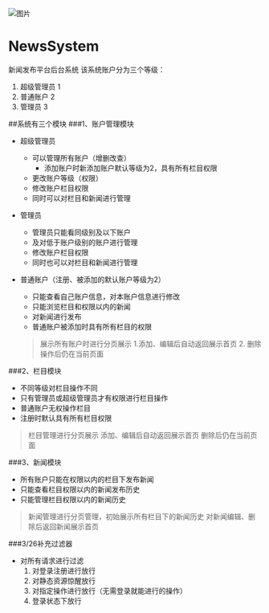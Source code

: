![图片](https://user-images.githubusercontent.com/88310286/160231908-c5deabaf-439e-488c-ae5a-07f62e6a63f9.png)


# NewsSystem
新闻发布平台后台系统
该系统账户分为三个等级：
1. 超级管理员 1
2. 普通账户 2
3. 管理员 3

##系统有三个模块
###1、账户管理模块
- 超级管理员
  - 可以管理所有账户（增删改查）
    - 添加账户时新添加账户默认等级为2，具有所有栏目权限
  - 更改账户等级（权限）
  - 修改账户栏目权限
  - 同时可以对栏目和新闻进行管理
- 管理员
  - 管理员只能看同级别及以下账户
  - 及对低于账户级别的账户进行管理
  - 修改账户栏目权限
  - 同时也可以对栏目和新闻进行管理
- 普通账户（注册、被添加的默认账户等级为2）
  - 只能查看自己账户信息，对本账户信息进行修改
  - 只能浏览栏目和权限以内的新闻
  - 对新闻进行发布
  - 普通账户被添加时具有所有栏目的权限


  > 展示所有账户时进行分页展示
  > 1.添加、编辑后自动返回展示首页
  > 2. 删除操作后仍在当前页面

###2、栏目模块
- 不同等级对栏目操作不同
- 只有管理员或超级管理员才有权限进行栏目操作
- 普通账户无权操作栏目
- 注册时默认具有所有栏目权限

> 栏目管理进行分页展示
> 添加、编辑后自动返回展示首页
> 删除后仍在当前页面

###3、新闻模块
- 所有账户只能在权限以内的栏目下发布新闻
- 只能查看栏目权限以内的新闻发布历史
- 只能管理栏目权限以内的新闻历史

> 新闻管理进行分页管理，初始展示所有栏目下的新闻历史
> 对新闻编辑、删除后返回新闻展示首页

###3/26补充过滤器
- 对所有请求进行过滤
  1. 对登录注册进行放行
  2. 对静态资源惊醒放行
  3. 对指定操作进行放行（无需登录就能进行的操作）
  4. 登录状态下放行  


